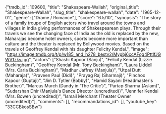 {"tmdb_id": 109600, "title": "Shakespeare-Wallah", "original_title": "Shakespeare-Wallah", "slug_title": "shakespeare-wallah", "date": "1965-12-01", "genre": ["Drame / Romance"], "score": "6.5/10", "synopsis": "The story of a family troupe of English actors who travel around the towns and villages in India giving performances of Shakespearean plays. Through their travels we see the changing face of India as the old is replaced by the new, Maharajas become hotel owners, sports become more important than culture and the theater is replaced by Bollywood movies. Based on the travels of Geoffrey Kendal with his daughter Felicity Kendal.", "image": "https://image.tmdb.org/t/p/w185_and_h278_bestv2/Mypbj6ccAFog4PttIfJGWV1zkv.jpg", "actors": ["Shashi Kapoor (Sanju)", "Felicity Kendal (Lizzie Buckingham)", "Geoffrey Kendal (Mr. Tony Buckingham)", "Laura Liddell (Mrs. Carla Buckingham)", "Madhur Jaffrey (Manjula)", "Utpal Dutt (Maharaja)", "Praveen Paul (Didi)", "Prayag Raj (Sharmaji)", "Pinchoo Kapoor (Guptaji)", "Jim D. Tytler (Bobby)", "Hamid Sayani (Headmaster's Brother)", "Marcus Murch (Dandy in 'The Critic')", "Partap Sharma (Aslam)", "Sudarshan Dhir (Manjula's Dance Director (uncredited))", "Jennifer Kendal (Mrs. Bowen (uncredited))", "Ismail Merchant (Theater Owner (uncredited))"], "comments": [], "recommandations_id": [], "youtube_key": "33CCBkosSBw"}
